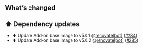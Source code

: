 ## What’s changed

## ⬆️ Dependency updates

- ⬆️ Update Add-on base image to v5.0.1 @[renovate[bot]](https://github.com/apps/renovate) ([#284](https://github.com/erik73/addon-mailfilter/pull/284))
- ⬆️ Update Add-on base image to v5.0.2 @[renovate[bot]](https://github.com/apps/renovate) ([#285](https://github.com/erik73/addon-mailfilter/pull/285))
